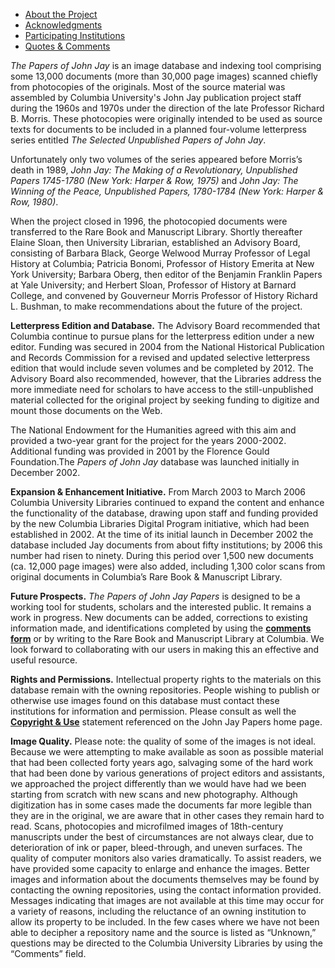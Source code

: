 * [About the Project](#about)
* [Acknowledgments](#acknowledgments)
* [Participating Institutions](/jay/participating_institutions)
* [Quotes &amp; Comments](#comments_and_quotes)
<a name="about"> </a>

*The Papers of John Jay* is an image database and indexing tool
comprising some 13,000 documents (more than 30,000
page images) scanned chiefly from photocopies of the
originals. Most of the source material was
assembled by Columbia University's John Jay publication
project staff during the 1960s and 1970s under the
direction of the late Professor Richard B. Morris. These
photocopies were originally intended to be used as
source texts for documents to be included in a planned
four-volume letterpress series entitled *The Selected Unpublished Papers of John Jay*.


Unfortunately only two volumes of the series appeared before Morris’s
death in 1989, *John Jay: The Making of a Revolutionary, Unpublished Papers 1745-1780 (New York: Harper &amp; Row, 1975)* and *John Jay: The Winning of the Peace, Unpublished  Papers, 1780-1784 (New York: Harper &amp; Row, 1980)*.


When the project closed in 1996, the 
photocopied documents were transferred to the
Rare Book and Manuscript  Library. Shortly thereafter
Elaine Sloan, then University Librarian, established
an Advisory Board, consisting of Barbara Black,
George Welwood Murray Professor of Legal History
at Columbia; Patricia Bonomi, Professor of History
Emerita at New York University; Barbara
Oberg, then editor of the Benjamin Franklin Papers
at Yale University; and Herbert Sloan, Professor
of History at Barnard College, and convened by
Gouverneur Morris Professor of History Richard
L. Bushman, to make recommendations about the future
of the project.


**Letterpress Edition and Database.** The Advisory Board recommended that
Columbia continue to pursue plans for the letterpress edition under a new
editor. Funding was secured in 2004 from the National Historical Publication
and Records Commission for a revised and updated selective letterpress edition
that would include seven volumes and be completed by 2012. The Advisory Board
also recommended, however, that the Libraries address the more immediate need
for scholars to have access to the still-unpublished material collected for the
original project by seeking funding to digitize and mount those documents on
the Web.


The National Endowment for the Humanities agreed with this aim and provided a
two-year grant for the project for the years 2000-2002. Additional funding was
provided in 2001 by the Florence Gould Foundation.The *Papers of John Jay*
database was launched initially in December 2002.


**Expansion &amp; Enhancement Initiative.** From March 2003 to March 2006
Columbia University Libraries continued to expand the content and enhance the
functionality of the database, drawing upon staff and funding provided by the
new Columbia Libraries Digital Program initiative, which had been established
in 2002. At the time of its initial launch in December 2002 the database
included Jay documents from about fifty institutions; by 2006 this number had
risen to ninety. During this period over 1,500 new documents (ca. 12,000 page
images) were also added, including 1,300 color scans from original documents in
Columbia’s Rare Book &amp; Manuscript
Library.


**Future Prospects.** *The Papers of John Jay Papers* is designed to be a
working tool for students, scholars and the interested public. It remains a 
work in progress. New documents can be added, corrections to existing
information made, and identifications completed by using the
<a href="#" onclick="return DCV.FeedbackModal.show();">**comments form**</a> or
by writing to the Rare Book and Manuscript Library at Columbia. We look forward
to collaborating with our users in making this an effective and useful resource.


**Rights and Permissions.** Intellectual property rights to the materials on
this database remain with the owning repositories. People wishing to publish or
otherwise use images found on this database must contact these institutions for
information and permission. Please  consult as well the
**[Copyright &amp; Use](http://library.columbia.edu/about/policies/copyright-online-collections.html)**
statement referenced on the John Jay Papers home page.


**Image Quality.** Please note: the quality of some of the images is not ideal.
Because we were attempting to make available as soon as possible material that
had been collected forty years ago, salvaging some of the hard work that had
been done by various generations of project editors and assistants, we
approached the project differently than we would have had we been starting from
scratch with new scans and new photography. Although digitization has in some
cases made the documents far more legible than they are in the original, we are
aware that in other cases they remain hard to read. Scans, photocopies and
microfilmed images of 18th-century manuscripts under the best of circumstances
are not always clear, due to deterioration of ink or paper, bleed-through, and
uneven surfaces. The quality of computer monitors also varies dramatically. To
assist readers, we have provided some capacity to enlarge and enhance the
images. Better images and information about the documents themselves may be
found by contacting the owning repositories, using the contact information
provided. Messages indicating that images are not available at this time may
occur for a variety of reasons, including the reluctance of an owning institution
to allow its property to be included. In the few cases where we have not been
able to decipher a repository name and the source is listed as “Unknown,”
questions may be directed to the Columbia University Libraries by using the
“Comments” field.
